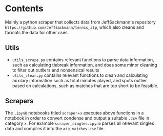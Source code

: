# Contents
Mainly a python scraper that collects data from JeffSackmann's repository `https://github.com/JeffSackmann/tennis_atp`, which also cleans and formats the data for other uses.
## Utils
- `utils_scrape.py` contains relevant functions to parse data information, such as calculating tiebreak information, and does some minor cleaning to filter out outliers and nonsensical results
- `utils_clean.py` contains relevant functions to clean and calculating auxilary information such as total minutes played, and spots outlier based on calculations, such as matches that are too short to be feasible.

## Scrapers
The `.ipynb` notebooks titled `scraper`+`x` executes above functions in a notebook in order to convert condense and output a suitable `.csv` file in category `x`.
For example `scraper_singles.ipynb` parses all relevant singles data and compiles it into the `atp_matches.csv` file.
